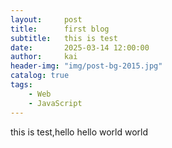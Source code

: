 ```yaml
---
layout:     post
title:      first blog
subtitle:   this is test
date:       2025-03-14 12:00:00
author:     kai
header-img: "img/post-bg-2015.jpg"
catalog: true
tags:
    - Web
    - JavaScript
---
```


this is test,hello
hello world
world
